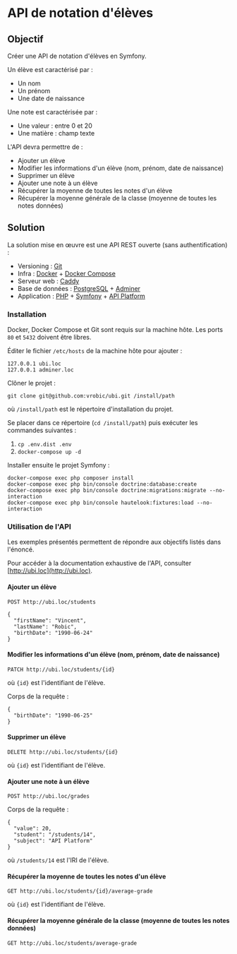 # API de notation d'élèves

## Objectif

Créer une API de notation d'élèves en Symfony.

Un élève est caractérisé par :
* Un nom
* Un prénom
* Une date de naissance

Une note est caractérisée par :
* Une valeur : entre 0 et 20
* Une matière : champ texte

L'API devra permettre de :
* Ajouter un élève
* Modifier les informations d'un élève (nom, prénom, date de naissance)
* Supprimer un élève
* Ajouter une note à un élève
* Récupérer la moyenne de toutes les notes d'un élève
* Récupérer la moyenne générale de la classe (moyenne de toutes les notes données)

## Solution

La solution mise en œuvre est une API REST ouverte (sans authentification) :

* Versioning : [Git](https://git-scm.com/)
* Infra : [Docker](https://www.docker.com/) + [Docker Compose](https://docs.docker.com/compose/)
* Serveur web : [Caddy](https://caddyserver.com/)
* Base de données : [PostgreSQL](https://www.postgresql.org/) + [Adminer](https://www.adminer.org/)
* Application : [PHP](https://www.php.net/) + [Symfony](https://symfony.com/) + [API Platform](https://api-platform.com/)

### Installation

Docker, Docker Compose et Git sont requis sur la machine hôte.
Les ports `80` et `5432` doivent être libres.

Éditer le fichier `/etc/hosts` de la machine hôte pour ajouter :

```
127.0.0.1 ubi.loc
127.0.0.1 adminer.loc
```

Clôner le projet :

```
git clone git@github.com:vrobic/ubi.git /install/path
```

où `/install/path` est le répertoire d'installation du projet.

Se placer dans ce répertoire (`cd /install/path`) puis exécuter les commandes suivantes :

1. `cp .env.dist .env`
2. `docker-compose up -d`

Installer ensuite le projet Symfony :

```
docker-compose exec php composer install
docker-compose exec php bin/console doctrine:database:create
docker-compose exec php bin/console doctrine:migrations:migrate --no-interaction
docker-compose exec php bin/console hautelook:fixtures:load --no-interaction
```

### Utilisation de l'API

Les exemples présentés permettent de répondre aux objectifs listés dans l'énoncé.

Pour accéder à la documentation exhaustive de l'API, consulter [http://ubi.loc](http://ubi.loc).

#### Ajouter un élève

`POST http://ubi.loc/students`

```
{
  "firstName": "Vincent",
  "lastName": "Robic",
  "birthDate": "1990-06-24"
}
```

#### Modifier les informations d'un élève (nom, prénom, date de naissance)

`PATCH http://ubi.loc/students/{id}`

où `{id}` est l'identifiant de l'élève.

Corps de la requête :

```
{
  "birthDate": "1990-06-25"
}
```

#### Supprimer un élève

`DELETE http://ubi.loc/students/{id}`

où `{id}` est l'identifiant de l'élève.

####  Ajouter une note à un élève

`POST http://ubi.loc/grades`

Corps de la requête :

```
{
  "value": 20,
  "student": "/students/14",
  "subject": "API Platform"
}
```

où `/students/14` est l'IRI de l'élève.

#### Récupérer la moyenne de toutes les notes d'un élève

`GET http://ubi.loc/students/{id}/average-grade`

où `{id}` est l'identifiant de l'élève.

#### Récupérer la moyenne générale de la classe (moyenne de toutes les notes données)

`GET http://ubi.loc/students/average-grade`

